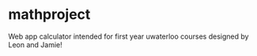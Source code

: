 # mathproject
Web app calculator intended for first year uwaterloo courses designed by Leon and Jamie!
